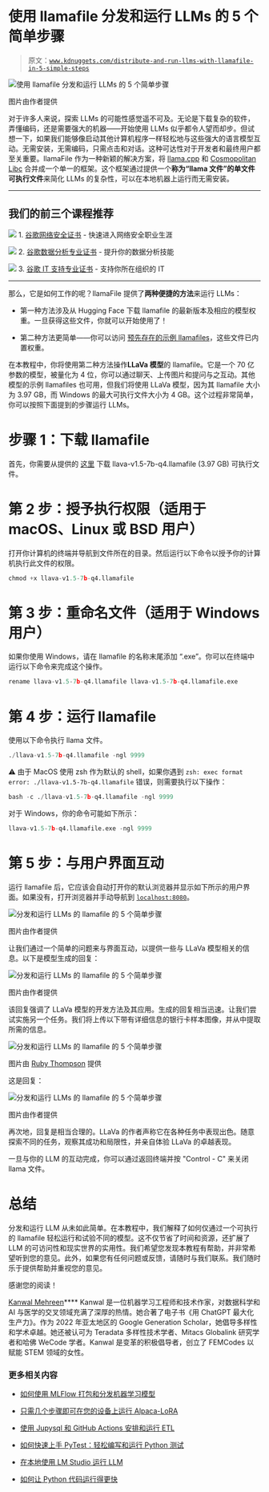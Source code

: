 # 使用 llamafile 分发和运行 LLMs 的 5 个简单步骤

> 原文：[`www.kdnuggets.com/distribute-and-run-llms-with-llamafile-in-5-simple-steps`](https://www.kdnuggets.com/distribute-and-run-llms-with-llamafile-in-5-simple-steps)

![使用 llamafile 分发和运行 LLMs 的 5 个简单步骤](img/f0ab7be9ca7fc383ce9e47655b07be97.png)

图片由作者提供

对于许多人来说，探索 LLMs 的可能性感觉遥不可及。无论是下载复杂的软件，弄懂编码，还是需要强大的机器——开始使用 LLMs 似乎都令人望而却步。但试想一下，如果我们能够像启动其他计算机程序一样轻松地与这些强大的语言模型互动。无需安装，无需编码，只需点击和对话。这种可达性对于开发者和最终用户都至关重要。llamaFile 作为一种新颖的解决方案，将 [llama.cpp](https://github.com/ggerganov/llama.cpp) 和 [Cosmopolitan Libc](https://github.com/jart/cosmopolitan) 合并成一个单一的框架。这个框架通过提供一个**称为“llama 文件”的单文件可执行文件**来简化 LLMs 的复杂性，可以在本地机器上运行而无需安装。

* * *

## 我们的前三个课程推荐

![](img/0244c01ba9267c002ef39d4907e0b8fb.png) 1\. [谷歌网络安全证书](https://www.kdnuggets.com/google-cybersecurity) - 快速进入网络安全职业生涯

![](img/e225c49c3c91745821c8c0368bf04711.png) 2\. [谷歌数据分析专业证书](https://www.kdnuggets.com/google-data-analytics) - 提升你的数据分析技能

![](img/0244c01ba9267c002ef39d4907e0b8fb.png) 3\. [谷歌 IT 支持专业证书](https://www.kdnuggets.com/google-itsupport) - 支持你所在组织的 IT

* * *

那么，它是如何工作的呢？llamaFile 提供了**两种便捷的方法**来运行 LLMs：

+   第一种方法涉及从 Hugging Face 下载 llamafile 的最新版本及相应的模型权重。一旦获得这些文件，你就可以开始使用了！

+   第二种方法更简单——你可以访问 [预先存在的示例 llamafiles](https://github.com/Mozilla-Ocho/llamafile?tab=readme-ov-file#other-example-llamafiles)，这些文件已内置权重。

在本教程中，你将使用第二种方法操作**LLaVa 模型**的 llamafile。它是一个 70 亿参数的模型，被量化为 4 位，你可以通过聊天、上传图片和提问与之互动。其他模型的示例 llamafiles 也可用，但我们将使用 LLaVa 模型，因为其 llamafile 大小为 3.97 GB，而 Windows 的最大可执行文件大小为 4 GB。这个过程非常简单，你可以按照下面提到的步骤运行 LLMs。

# 步骤 1：下载 llamafile

首先，你需要从提供的 [这里](https://huggingface.co/jartine/llava-v1.5-7B-GGUF/resolve/main/llava-v1.5-7b-q4.llamafile?download=true) 下载 llava-v1.5-7b-q4.llamafile (3.97 GB) 可执行文件。

# 第 2 步：授予执行权限（适用于 macOS、Linux 或 BSD 用户）

打开你计算机的终端并导航到文件所在的目录。然后运行以下命令以授予你的计算机执行此文件的权限。

```py
chmod +x llava-v1.5-7b-q4.llamafile
```

# 第 3 步：重命名文件（适用于 Windows 用户）

如果你使用 Windows，请在 llamafile 的名称末尾添加 “.exe”。你可以在终端中运行以下命令来完成这个操作。

```py
rename llava-v1.5-7b-q4.llamafile llava-v1.5-7b-q4.llamafile.exe
```

# 第 4 步：运行 llamafile

使用以下命令执行 llama 文件。

```py
./llava-v1.5-7b-q4.llamafile -ngl 9999
```

⚠️ 由于 MacOS 使用 zsh 作为默认的 shell，如果你遇到 `zsh: exec format error: ./llava-v1.5-7b-q4.llamafile` 错误，则需要执行以下操作：

```py
bash -c ./llava-v1.5-7b-q4.llamafile -ngl 9999
```

对于 Windows，你的命令可能如下所示：

```py
llava-v1.5-7b-q4.llamafile.exe -ngl 9999
```

# 第 5 步：与用户界面互动

运行 llamafile 后，它应该会自动打开你的默认浏览器并显示如下所示的用户界面。如果没有，打开浏览器并手动导航到 [`localhost:8080`](http://localhost:8080)。

![分发和运行 LLMs 的 llamafile 的 5 个简单步骤](img/42d390371b6887443db5df99300b6657.png)

图片由作者提供

让我们通过一个简单的问题来与界面互动，以提供一些与 LLaVa 模型相关的信息。以下是模型生成的回复：

![分发和运行 LLMs 的 llamafile 的 5 个简单步骤](img/86d758132c338800202b92705f4f5437.png)

图片由作者提供

该回复强调了 LLaVa 模型的开发方法及其应用。生成的回复相当迅速。让我们尝试实施另一个任务。我们将上传以下带有详细信息的银行卡样本图像，并从中提取所需的信息。

![分发和运行 LLMs 的 llamafile 的 5 个简单步骤](img/f2154617727a40577296a6d51bdb1cd4.png)

图片由 [Ruby Thompson](https://qph.cf2.quoracdn.net/main-qimg-664f0732755fc0ba072da4286668fef8-lq) 提供

这是回复：

![分发和运行 LLMs 的 llamafile 的 5 个简单步骤](img/481ad10a447dea169aa9fba0fe91b01e.png)

图片由作者提供

再次地，回复是相当合理的。LLaVa 的作者声称它在各种任务中表现出色。随意探索不同的任务，观察其成功和局限性，并亲自体验 LLaVa 的卓越表现。

一旦与你的 LLM 的互动完成，你可以通过返回终端并按 "Control - C" 来关闭 llama 文件。

# 总结

分发和运行 LLM 从未如此简单。在本教程中，我们解释了如何仅通过一个可执行的 llamafile 轻松运行和试验不同的模型。这不仅节省了时间和资源，还扩展了 LLM 的可访问性和现实世界的实用性。我们希望您发现本教程有帮助，并非常希望听到您的意见。此外，如果您有任何问题或反馈，请随时与我们联系。我们随时乐于提供帮助并重视您的意见。

感谢您的阅读！

**[](https://www.linkedin.com/in/kanwal-mehreen1/)**[Kanwal Mehreen](https://www.linkedin.com/in/kanwal-mehreen1/)**** Kanwal 是一位机器学习工程师和技术作家，对数据科学和 AI 与医学的交叉领域充满了深厚的热情。她合著了电子书《用 ChatGPT 最大化生产力》。作为 2022 年亚太地区的 Google Generation Scholar，她倡导多样性和学术卓越。她还被认可为 Teradata 多样性技术学者、Mitacs Globalink 研究学者和哈佛 WeCode 学者。Kanwal 是变革的积极倡导者，创立了 FEMCodes 以赋能 STEM 领域的女性。

### 更多相关内容

+   [如何使用 MLFlow 打包和分发机器学习模型](https://www.kdnuggets.com/2022/08/package-distribute-machine-learning-models-mlflow.html)

+   [只需几个步骤即可在您的设备上运行 Alpaca-LoRA](https://www.kdnuggets.com/2023/05/learn-run-alpacalora-device-steps.html)

+   [使用 Jupysql 和 GitHub Actions 安排和运行 ETL](https://www.kdnuggets.com/2023/05/schedule-run-etls-jupysql-github-actions.html)

+   [如何快速上手 PyTest：轻松编写和运行 Python 测试](https://www.kdnuggets.com/getting-started-with-pytest-effortlessly-write-and-run-tests-in-python)

+   [在本地使用 LM Studio 运行 LLM](https://www.kdnuggets.com/run-an-llm-locally-with-lm-studio)

+   [如何让 Python 代码运行得更快](https://www.kdnuggets.com/2021/06/make-python-code-run-incredibly-fast.html)
